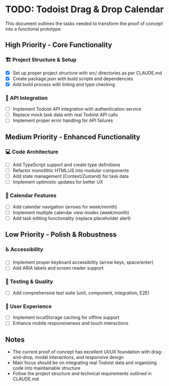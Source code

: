 # TODO: Todoist Drag & Drop Calendar

This document outlines the tasks needed to transform the proof of concept into a functional prototype.

## High Priority - Core Functionality

### 🏗️ Project Structure & Setup
- [x] Set up proper project structure with src/ directories as per CLAUDE.md
- [x] Create package.json with build scripts and dependencies
- [x] Add build process with linting and type checking

### 🔌 API Integration
- [ ] Implement Todoist API integration with authentication service
- [ ] Replace mock task data with real Todoist API calls
- [ ] Implement proper error handling for API failures

## Medium Priority - Enhanced Functionality

### 💻 Code Architecture
- [ ] Add TypeScript support and create type definitions
- [ ] Refactor monolithic HTML/JS into modular components
- [ ] Add state management (Context/Zustand) for task data
- [ ] Implement optimistic updates for better UX

### 📅 Calendar Features
- [ ] Add calendar navigation (arrows for week/month)
- [ ] Implement multiple calendar view modes (week/month)
- [ ] Add task editing functionality (replace placeholder alert)

## Low Priority - Polish & Robustness

### ♿ Accessibility
- [ ] Implement proper keyboard accessibility (arrow keys, space/enter)
- [ ] Add ARIA labels and screen reader support

### 🧪 Testing & Quality
- [ ] Add comprehensive test suite (unit, component, integration, E2E)

### 📱 User Experience
- [ ] Implement localStorage caching for offline support
- [ ] Enhance mobile responsiveness and touch interactions

## Notes

- The current proof of concept has excellent UI/UX foundation with drag-and-drop, modal interactions, and responsive design
- Main focus should be on integrating real Todoist data and organizing code into maintainable structure
- Follow the project structure and technical requirements outlined in CLAUDE.md